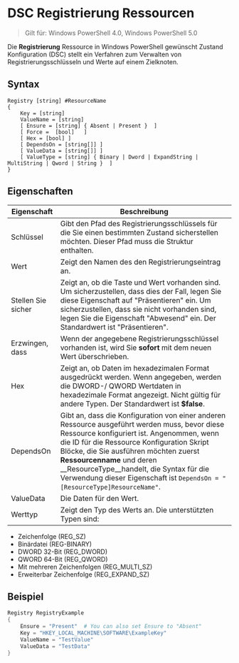 # DSC Registrierung Ressourcen

> Gilt für: Windows PowerShell 4.0, Windows PowerShell 5.0

Die **Registrierung** Ressource in Windows PowerShell gewünscht Zustand Konfiguration (DSC) stellt ein Verfahren zum Verwalten von Registrierungsschlüsseln und Werte auf einem Zielknoten.

## Syntax

```
Registry [string] #ResourceName
{
    Key = [string]
    ValueName = [string]
    [ Ensure = [string] { Absent | Present }  ]
    [ Force =  [bool]   ]
    [ Hex = [bool] ]
    [ DependsOn = [string[]] ]
    [ ValueData = [string[]] ]
    [ ValueType = [string] { Binary | Dword | ExpandString | MultiString | Qword | String }  ]
}
```

## Eigenschaften
|  Eigenschaft  |  Beschreibung   | 
|---|---| 
| Schlüssel| Gibt den Pfad des Registrierungsschlüssels für die Sie einen bestimmten Zustand sicherstellen möchten. Dieser Pfad muss die Struktur enthalten.| 
| Wert| Zeigt den Namen des den Registrierungseintrag an.| 
| Stellen Sie sicher| Zeigt an, ob die Taste und Wert vorhanden sind. Um sicherzustellen, dass dies der Fall, legen Sie diese Eigenschaft auf "Präsentieren" ein. Um sicherzustellen, dass sie nicht vorhanden sind, legen Sie die Eigenschaft "Abwesend" ein. Der Standardwert ist "Präsentieren".| 
| Erzwingen, dass| Wenn der angegebene Registrierungsschlüssel vorhanden ist, wird Sie __sofort__ mit dem neuen Wert überschrieben.| 
| Hex| Zeigt an, ob Daten im hexadezimalen Format ausgedrückt werden. Wenn angegeben, werden die DWORD-/ QWORD Wertdaten in hexadezimale Format angezeigt. Nicht gültig für andere Typen. Der Standardwert ist __$false__.| 
| DependsOn| Gibt an, dass die Konfiguration von einer anderen Ressource ausgeführt werden muss, bevor diese Ressource konfiguriert ist. Angenommen, wenn die ID für die Ressource Konfiguration Skript Blöcke, die Sie ausführen möchten zuerst __Ressourcenname__ und deren __ResourceType__handelt, die Syntax für die Verwendung dieser Eigenschaft ist `DependsOn = "[ResourceType]ResourceName"`.| 
| ValueData| Die Daten für den Wert.| 
| Werttyp| Zeigt den Typ des Werts an. Die unterstützten Typen sind: 
<ul><li>Zeichenfolge (REG_SZ)</li>


<li>Binärdatei (REG-BINARY)</li>


<li>DWORD 32-Bit (REG_DWORD)</li>


<li>QWORD 64-Bit (REG_QWORD)</li>


<li>Mit mehreren Zeichenfolgen (REG_MULTI_SZ)</li>


<li>Erweiterbar Zeichenfolge (REG_EXPAND_SZ)</li></ul>

## Beispiel
```powershell
Registry RegistryExample
{
    Ensure = "Present"  # You can also set Ensure to "Absent"
    Key = "HKEY_LOCAL_MACHINE\SOFTWARE\ExampleKey"
    ValueName = "TestValue"
    ValueData = "TestData"
}
```

